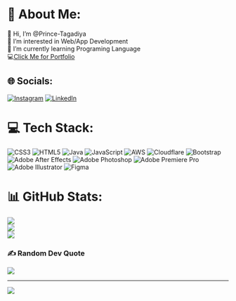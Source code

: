 <!-- - 👋 Hi, I’m @Prince-Tagadiya
- 👀 I’m interested in Web/App Development
- 🌱 I’m currently learning Programing Language
- 💞️ I’m looking to collaborate on ...
- 📫 How to reach me ...-->    


<!--- 
Prince-Tagadiya/Prince-Tagadiya is a ✨ special ✨ repository because its `README.md` (this file) appears on your GitHub profile.
You can click the Preview link to take a look at your changes.
---> 
# 💫 About Me:
👋 Hi, I’m @Prince-Tagadiya<br>👀 I’m interested in Web/App Development<br>🌱 I’m currently learning Programing Language<br>
💻[Click Me for Portfolio](https://prince-tagadiya.github.io/Prince-Portfolio/)<br>

## 🌐 Socials:
[![Instagram](https://img.shields.io/badge/Instagram-%23E4405F.svg?logo=Instagram&logoColor=white)](https://instagram.com/__.prince._.28) [![LinkedIn](https://img.shields.io/badge/LinkedIn-%230077B5.svg?logo=linkedin&logoColor=white)](https://linkedin.com/in/prince-tagadiya) 

# 💻 Tech Stack:
![CSS3](https://img.shields.io/badge/css3-%231572B6.svg?style=plastic&logo=css3&logoColor=white) ![HTML5](https://img.shields.io/badge/html5-%23E34F26.svg?style=plastic&logo=html5&logoColor=white) ![Java](https://img.shields.io/badge/java-%23ED8B00.svg?style=plastic&logo=java&logoColor=white) ![JavaScript](https://img.shields.io/badge/javascript-%23323330.svg?style=plastic&logo=javascript&logoColor=%23F7DF1E) ![AWS](https://img.shields.io/badge/AWS-%23FF9900.svg?style=plastic&logo=amazon-aws&logoColor=white) ![Cloudflare](https://img.shields.io/badge/Cloudflare-F38020?style=plastic&logo=Cloudflare&logoColor=white) ![Bootstrap](https://img.shields.io/badge/bootstrap-%23563D7C.svg?style=plastic&logo=bootstrap&logoColor=white) ![Adobe After Effects](https://img.shields.io/badge/Adobe%20After%20Effects-9999FF.svg?style=plastic&logo=Adobe%20After%20Effects&logoColor=white) ![Adobe Photoshop](https://img.shields.io/badge/adobephotoshop-%2331A8FF.svg?style=plastic&logo=adobephotoshop&logoColor=white) ![Adobe Premiere Pro](https://img.shields.io/badge/Adobe%20Premiere%20Pro-9999FF.svg?style=plastic&logo=Adobe%20Premiere%20Pro&logoColor=white) ![Adobe Illustrator](https://img.shields.io/badge/adobeillustrator-%23FF9A00.svg?style=plastic&logo=adobeillustrator&logoColor=white) 	![Figma](https://img.shields.io/badge/figma-%23F24E1E.svg?style=plastic&logo=figma&logoColor=white)
# 📊 GitHub Stats:
![](https://github-readme-stats.vercel.app/api?username=Prince-Tagadiya&theme=dark&hide_border=true&include_all_commits=true&count_private=false)<br/>
![](https://github-readme-streak-stats.herokuapp.com/?user=Prince-Tagadiya&theme=dark&hide_border=true)<br/>
![](https://github-readme-stats.vercel.app/api/top-langs/?username=Prince-Tagadiya&theme=dark&hide_border=true&include_all_commits=true&count_private=false&layout=compact)

### ✍️ Random Dev Quote
![](https://quotes-github-readme.vercel.app/api?type=horizontal&theme=radical)

<!--### 🔝 Top Contributed Repo
![](https://github-contributor-stats.vercel.app/api?username=Prince-Tagadiya&limit=5&theme=dark&combine_all_yearly_contributions=true)--> 


---
[![](https://visitcount.itsvg.in/api?id=Prince-Tagadiya&icon=0&color=0)](https://visitcount.itsvg.in)

 
